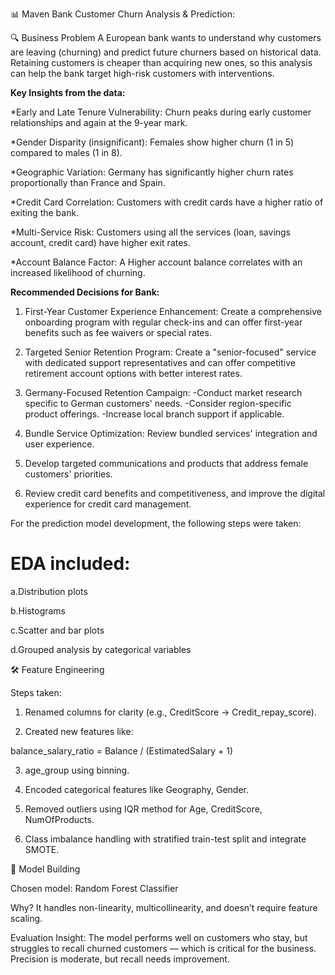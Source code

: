 📊 Maven Bank Customer Churn Analysis & Prediction:

🔍 Business Problem
A European bank wants to understand why customers are leaving (churning) and predict future churners based on historical data. Retaining customers is cheaper than acquiring new ones, so this analysis can help the bank target high-risk customers with interventions.

**Key Insights from the data:**

*Early and Late Tenure Vulnerability: Churn peaks during early customer relationships and again at the 9-year mark.

*Gender Disparity (insignificant): Females show higher churn (1 in 5) compared to males (1 in 8).

*Geographic Variation: Germany has significantly higher churn rates proportionally than France and Spain.

*Credit Card Correlation: Customers with credit cards have a higher ratio of exiting the bank.

*Multi-Service Risk: Customers using all the services (loan, savings account, credit card) have higher exit rates.

*Account Balance Factor: A Higher account balance correlates with an increased likelihood of churning.

**Recommended Decisions for Bank:**

1. First-Year Customer Experience Enhancement: Create a comprehensive onboarding program with regular check-ins and can offer first-year benefits such as fee waivers or special rates.
   
2. Targeted Senior Retention Program: Create a "senior-focused" service with dedicated support representatives and can offer competitive retirement account options with better interest rates.

3. Germany-Focused Retention Campaign:
-Conduct market research specific to German customers' needs.
-Consider region-specific product offerings.
-Increase local branch support if applicable.

5. Bundle Service Optimization: Review bundled services' integration and user experience.

6. Develop targeted communications and products that address female customers' priorities.

7. Review credit card benefits and competitiveness, and improve the digital experience for credit card management.

For the prediction model development, the following steps were taken:

# EDA included:

a.Distribution plots

b.Histograms

c.Scatter and bar plots

d.Grouped analysis by categorical variables


🛠️ Feature Engineering

Steps taken:

1. Renamed columns for clarity (e.g., CreditScore → Credit_repay_score).

2. Created new features like:

balance_salary_ratio = Balance / (EstimatedSalary + 1)

3. age_group using binning.

4. Encoded categorical features like Geography, Gender.

5. Removed outliers using IQR method for Age, CreditScore, NumOfProducts.

6. Class imbalance handling with stratified train-test split and integrate SMOTE.


🤖 Model Building

Chosen model: Random Forest Classifier

Why? It handles non-linearity, multicollinearity, and doesn’t require feature scaling.

Evaluation Insight: The model performs well on customers who stay, but struggles to recall churned customers — which is critical for the business. Precision is moderate, but recall needs improvement.
